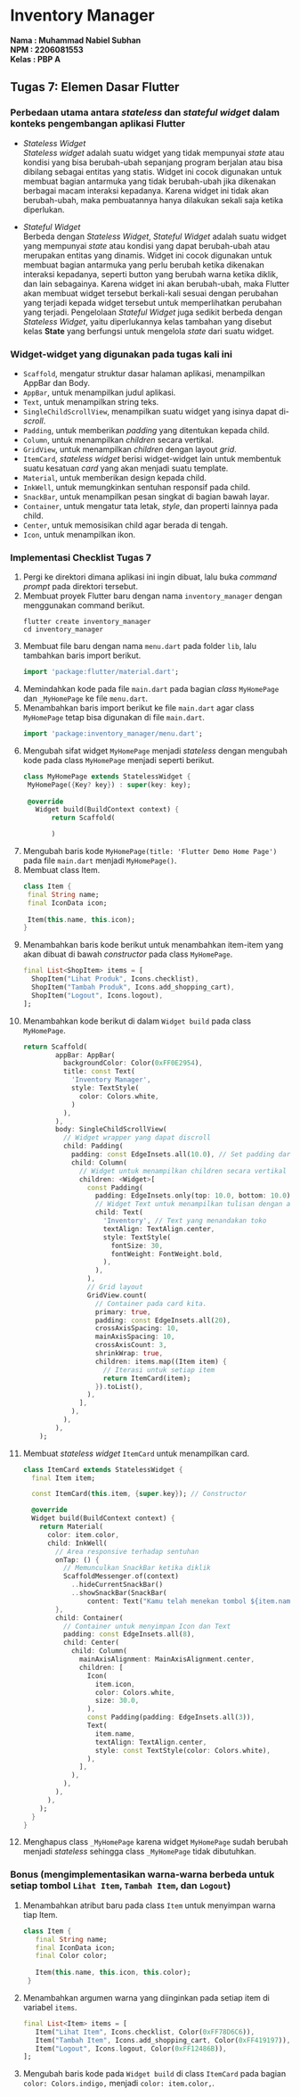 # Inventory Manager
**Nama    : Muhammad Nabiel Subhan**<br>
**NPM     : 2206081553**<br>
**Kelas   : PBP A**<br>

## Tugas 7: Elemen Dasar Flutter
### Perbedaan utama antara *stateless* dan *stateful widget* dalam konteks pengembangan aplikasi Flutter
* *Stateless Widget*<br>
*Stateless widget* adalah suatu widget yang tidak mempunyai *state* atau kondisi yang bisa berubah-ubah sepanjang program berjalan atau bisa dibilang sebagai entitas yang statis. Widget ini cocok digunakan untuk membuat bagian antarmuka yang tidak berubah-ubah jika dikenakan berbagai macam interaksi kepadanya. Karena widget ini tidak akan berubah-ubah, maka pembuatannya hanya dilakukan sekali saja ketika diperlukan.

* *Stateful Widget*<br>
Berbeda dengan *Stateless Widget*, *Stateful Widget* adalah suatu widget yang mempunyai *state* atau kondisi yang dapat berubah-ubah atau merupakan entitas yang dinamis. Widget ini cocok digunakan untuk membuat bagian antarmuka yang perlu berubah ketika dikenakan interaksi kepadanya, seperti button yang berubah warna ketika diklik, dan lain sebagainya. Karena widget ini akan berubah-ubah, maka Flutter akan membuat widget tersebut berkali-kali sesuai dengan perubahan yang terjadi kepada widget tersebut untuk memperlihatkan perubahan yang terjadi. Pengelolaan *Stateful Widget* juga sedikit berbeda dengan *Stateless Widget*, yaitu diperlukannya kelas tambahan yang disebut kelas **State** yang berfungsi untuk mengelola *state* dari suatu widget.

### Widget-widget yang digunakan pada tugas kali ini
* `Scaffold`, mengatur struktur dasar halaman aplikasi, menampilkan AppBar dan Body.
* `AppBar`, untuk menampilkan judul aplikasi.
* `Text`, untuk menampilkan string teks.
* `SingleChildScrollView`, menampilkan suatu widget yang isinya dapat di-*scroll*.
* `Padding`, untuk memberikan *padding* yang ditentukan kepada child.
* `Column`, untuk menampilkan *children* secara vertikal.
* `GridView`, untuk menampilkan *children* dengan layout *grid*.
* `ItemCard`, *stateless widget* berisi widget-widget lain untuk membentuk suatu kesatuan *card* yang akan menjadi suatu template.
* `Material`, untuk memberikan design kepada child.
* `InkWell`, untuk memungkinkan sentuhan responsif pada child.
* `SnackBar`, untuk menampilkan pesan singkat di bagian bawah layar.
* `Container`, untuk mengatur tata letak, *style*, dan properti lainnya pada child.
* `Center`, untuk memosisikan child agar berada di tengah.
* `Icon`, untuk menampilkan ikon.

### Implementasi Checklist Tugas 7
1. Pergi ke direktori dimana aplikasi ini ingin dibuat, lalu buka *command prompt* pada direktori tersebut.
2. Membuat proyek Flutter baru dengan nama `inventory_manager` dengan menggunakan command berikut.
   ```
   flutter create inventory_manager
   cd inventory_manager
   ```
3. Membuat file baru dengan nama `menu.dart` pada folder `lib`, lalu tambahkan baris import berikut.
   ```dart
   import 'package:flutter/material.dart';
   ```
4. Memindahkan kode pada file `main.dart` pada bagian *class* `MyHomePage` dan `_MyHomePage` ke file `menu.dart`.
5. Menambahkan baris import berikut ke file `main.dart` agar class `MyHomePage` tetap bisa digunakan di file `main.dart`.
   ```dart
   import 'package:inventory_manager/menu.dart';
   ```
6. Mengubah sifat widget `MyHomePage` menjadi *stateless* dengan mengubah kode pada class `MyHomePage` menjadi seperti berikut.
   ```dart
   class MyHomePage extends StatelessWidget {
    MyHomePage({Key? key}) : super(key: key);
  
    @override
      Widget build(BuildContext context) {
          return Scaffold(

          )
   ```
7. Mengubah baris kode `MyHomePage(title: 'Flutter Demo Home Page')` pada file `main.dart` menjadi `MyHomePage()`.
8. Membuat class Item.
   ```dart
   class Item {
    final String name;
    final IconData icon;
  
    Item(this.name, this.icon);
   }
   ```
9. Menambahkan baris kode berikut untuk menambahkan item-item yang akan dibuat di bawah *constructor* pada class `MyHomePage`.
    ```dart
    final List<ShopItem> items = [
      ShopItem("Lihat Produk", Icons.checklist),
      ShopItem("Tambah Produk", Icons.add_shopping_cart),
      ShopItem("Logout", Icons.logout),
    ];
    ```
10. Menambahkan kode berikut di dalam `Widget build` pada class `MyHomePage`.
    ```dart
    return Scaffold(
            appBar: AppBar(
              backgroundColor: Color(0xFF0E2954),
              title: const Text(
                'Inventory Manager',
                style: TextStyle(
                  color: Colors.white,
                )
              ),
            ),
            body: SingleChildScrollView(
              // Widget wrapper yang dapat discroll
              child: Padding(
                padding: const EdgeInsets.all(10.0), // Set padding dari halaman
                child: Column(
                  // Widget untuk menampilkan children secara vertikal
                  children: <Widget>[
                    const Padding(
                      padding: EdgeInsets.only(top: 10.0, bottom: 10.0),
                      // Widget Text untuk menampilkan tulisan dengan alignment center dan style yang sesuai
                      child: Text(
                        'Inventory', // Text yang menandakan toko
                        textAlign: TextAlign.center,
                        style: TextStyle(
                          fontSize: 30,
                          fontWeight: FontWeight.bold,
                        ),
                      ),
                    ),
                    // Grid layout
                    GridView.count(
                      // Container pada card kita.
                      primary: true,
                      padding: const EdgeInsets.all(20),
                      crossAxisSpacing: 10,
                      mainAxisSpacing: 10,
                      crossAxisCount: 3,
                      shrinkWrap: true,
                      children: items.map((Item item) {
                        // Iterasi untuk setiap item
                        return ItemCard(item);
                      }).toList(),
                    ),
                  ],
                ),
              ),
            ),
        ); 
    ```
11. Membuat *stateless widget* `ItemCard` untuk menampilkan card.
    ```dart
    class ItemCard extends StatelessWidget {
      final Item item;
    
      const ItemCard(this.item, {super.key}); // Constructor
    
      @override
      Widget build(BuildContext context) {
        return Material(
          color: item.color,
          child: InkWell(
            // Area responsive terhadap sentuhan
            onTap: () {
              // Memunculkan SnackBar ketika diklik
              ScaffoldMessenger.of(context)
                ..hideCurrentSnackBar()
                ..showSnackBar(SnackBar(
                    content: Text("Kamu telah menekan tombol ${item.name}!")));
            },
            child: Container(
              // Container untuk menyimpan Icon dan Text
              padding: const EdgeInsets.all(8),
              child: Center(
                child: Column(
                  mainAxisAlignment: MainAxisAlignment.center,
                  children: [
                    Icon(
                      item.icon,
                      color: Colors.white,
                      size: 30.0,
                    ),
                    const Padding(padding: EdgeInsets.all(3)),
                    Text(
                      item.name,
                      textAlign: TextAlign.center,
                      style: const TextStyle(color: Colors.white),
                    ),
                  ],
                ),
              ),
            ),
          ),
        );
      }
    }
    ```
12. Menghapus class `_MyHomePage` karena widget `MyHomePage` sudah berubah menjadi *stateless* sehingga class `_MyHomePage` tidak dibutuhkan.

### Bonus (mengimplementasikan warna-warna berbeda untuk setiap tombol `Lihat Item`, `Tambah Item`, dan `Logout`)
1. Menambahkan atribut baru pada class `Item` untuk menyimpan warna tiap Item.
   ```dart
   class Item {
      final String name;
      final IconData icon;
      final Color color;
    
      Item(this.name, this.icon, this.color);
    }
   ```
2. Menambahkan argumen warna yang diinginkan pada setiap item di variabel `items`.
   ```dart
   final List<Item> items = [
      Item("Lihat Item", Icons.checklist, Color(0xFF78D6C6)),
      Item("Tambah Item", Icons.add_shopping_cart, Color(0xFF419197)),
      Item("Logout", Icons.logout, Color(0xFF12486B)),
   ];
   ```
3. Mengubah baris kode pada `Widget build` di class `ItemCard` pada bagian `color: Colors.indigo,` menjadi `color: item.color,`.
